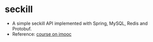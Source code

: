 # seckill

- A simple seckill API implemented with Spring, MySQL, Redis and Protobuf.  
- Reference: [course on imooc](http://www.imooc.com/u/2145618/courses?sort=publish)

